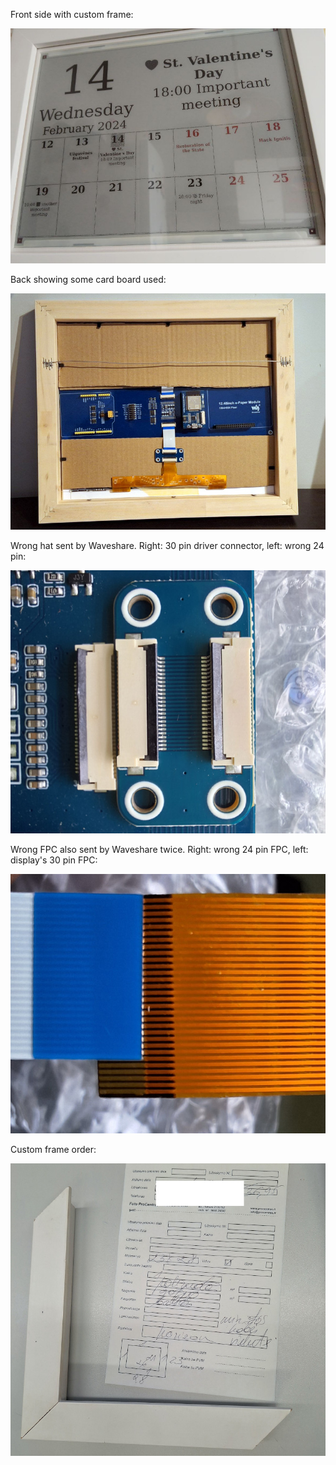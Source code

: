Front side with custom frame:

![](eid.jpg)


Back showing some card board used:

![](eid-back.jpg)


Wrong hat sent by Waveshare.
Right: 30 pin driver connector, left: wrong 24 pin:

![](wrong-hat.jpg)


Wrong FPC also sent by Waveshare twice.
Right: wrong 24 pin FPC, left: display's 30 pin FPC:

![](wrong-ribbon.jpg)

Custom frame order:

![](custom-frame.jpg)
